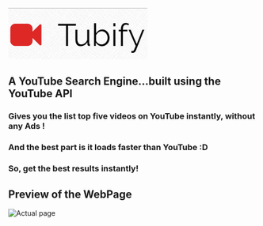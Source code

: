 ![logo](img/tubify1.jpg)
## A YouTube Search Engine...built using the YouTube API
### Gives you the list top five videos on YouTube instantly, without any Ads !
### And the best part is it loads faster than YouTube :D
### So, get the best results instantly!

## Preview of the WebPage

![Actual page](https://snag.gy/VRe3NU.jpg)

